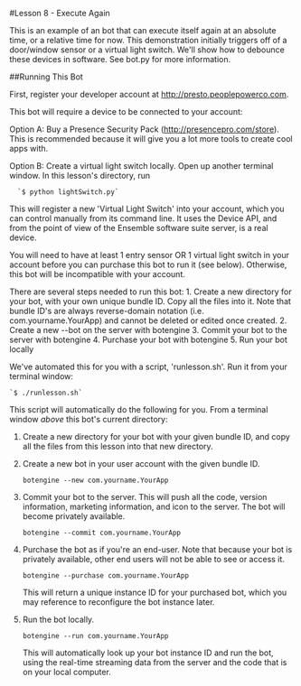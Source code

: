 #Lesson 8 - Execute Again

This is an example of an bot that can execute itself again at an absolute time, or a relative time for now. This demonstration initially triggers off of a door/window sensor or a virtual light switch. We'll show how to debounce these devices in software. See bot.py for more information.

##Running This Bot

 First, register your developer account at http://presto.peoplepowerco.com.

 This bot will require a device to be connected to your account:
 
   Option A:  Buy a Presence Security Pack (http://presencepro.com/store). This is recommended because it will give you a lot more tools to create cool apps with.

   Option B:  Create a virtual light switch locally. Open up another terminal window. In this lesson's directory, run

	  `$ python lightSwitch.py`

This will register a new 'Virtual Light Switch' into your account, which you can control manually from its command line. It uses the Device API, and from the point of view of the Ensemble software suite server, is a real device.
 
You will need to have at least 1 entry sensor OR 1 virtual light switch in your account before you can purchase this bot to run it (see below). Otherwise, this bot will be incompatible with your account.
 
 
 There are several steps needed to run this bot:
    1. Create a new directory for your bot, with your own unique bundle ID. Copy all the files into it. Note that bundle ID's are always reverse-domain notation (i.e. com.yourname.YourApp) and cannot be deleted or edited once created.
    2. Create a new --bot on the server with botengine
    3. Commit your bot to the server with botengine
    4. Purchase your bot with botengine
    5. Run your bot locally

 We've automated this for you with a script, 'runlesson.sh'. Run it from your terminal window:
 
    `$ ./runlesson.sh`
 
 This script will automatically do the following for you. 
 From a terminal window *above* this bot's current directory:
 
 1. Create a new directory for your bot with your given bundle ID, and copy all the files from this lesson into that new directory.
 
 2. Create a new bot in your user account with the given bundle ID.
    
    `botengine --new com.yourname.YourApp`
 
 3. Commit your bot to the server. This will push all the code, version information, marketing information, and icon to the server. The bot will become privately available.

    `botengine --commit com.yourname.YourApp`

 4. Purchase the bot as if you're an end-user. Note that because your bot is privately available, other end users will not be able to see or access it.

    `botengine --purchase com.yourname.YourApp`
 
    This will return a unique instance ID for your purchased bot, which you may reference to reconfigure the bot instance later.
    
 5. Run the bot locally.
    
    `botengine --run com.yourname.YourApp`
    
    This will automatically look up your bot instance ID and run the bot, using the real-time streaming data from the server and the code that is on your local computer.
